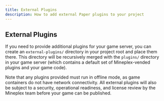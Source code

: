 ```yaml
---
title: External Plugins
description: How to add external Paper plugins to your project
---
```


## External Plugins
If you need to provide additional plugins for your game server, you can create an `external-plugins/` directory in your project root and place them there. This directory will be recursively merged with the `plugins/` directory in your game server (which contains a default set of Mineplex-vended plugins and your game code).

Note that any plugins provided must run in offline mode, as game containers do not have network connectivity. All external plugins will also be subject to a security, operational readiness, and license review by the Mineplex team before your game can be published.
